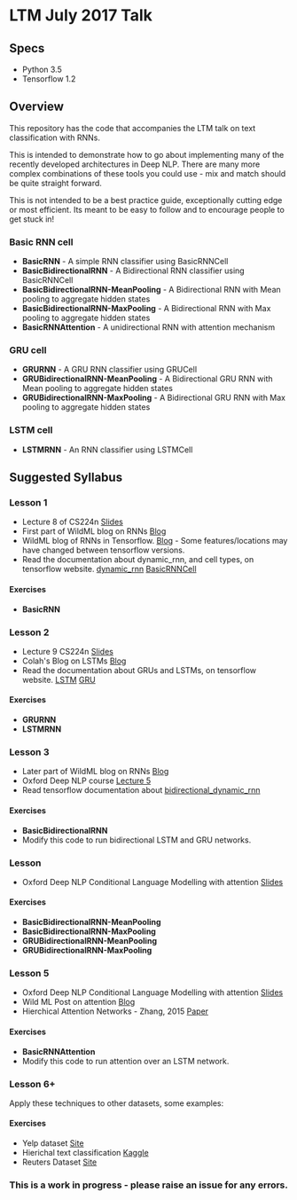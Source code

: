 # LTM July 2017 Talk 
## Specs

* Python 3.5
* Tensorflow 1.2

## Overview
This repository has the code that accompanies the LTM talk on text classification with RNNs.

This is intended to demonstrate how to go about implementing many of the recently developed architectures in Deep NLP. There are many more complex combinations of these tools you could use - mix and match should be quite straight forward.

This is not intended to be a best practice guide, exceptionally cutting edge or most efficient. Its meant to be easy to follow and to encourage people to get stuck in!

### Basic RNN cell
* **BasicRNN** - A simple RNN classifier using BasicRNNCell
* **BasicBidirectionalRNN** - A Bidirectional RNN classifier using BasicRNNCell
* **BasicBidirectionalRNN-MeanPooling** - A Bidirectional RNN with Mean pooling to aggregate hidden states
* **BasicBidirectionalRNN-MaxPooling** - A Bidirectional RNN with Max pooling to aggregate hidden states
* **BasicRNNAttention** - A unidirectional RNN with attention mechanism

### GRU cell

* **GRURNN** - A GRU RNN classifier using GRUCell
* **GRUBidirectionalRNN-MeanPooling** - A Bidirectional GRU RNN with Mean pooling to aggregate hidden states
* **GRUBidirectionalRNN-MaxPooling** - A Bidirectional GRU RNN with Max pooling to aggregate hidden states

### LSTM cell
* **LSTMRNN** - An RNN classifier using LSTMCell


## Suggested Syllabus

### Lesson 1 
* Lecture 8 of CS224n [Slides](http://web.stanford.edu/class/cs224n/lectures/cs224n-2017-lecture8.pdf)
* First part of WildML blog on RNNs [Blog](http://www.wildml.com/2015/09/recurrent-neural-networks-tutorial-part-1-introduction-to-rnns/)
* WildML blog of RNNs in Tensorflow. [Blog](http://www.wildml.com/2016/08/rnns-in-tensorflow-a-practical-guide-and-undocumented-features/) - Some features/locations may have changed between tensorflow versions.
* Read the documentation about dynamic_rnn, and cell types, on tensorflow website. [dynamic_rnn](https://www.tensorflow.org/api_docs/python/tf/nn/dynamic_rnn) [BasicRNNCell](http://web.stanford.edu/class/cs224n/lectures/cs224n-2017-lecture9.pdf)

#### Exercises
* **BasicRNN**


### Lesson 2
* Lecture 9 CS224n [Slides](http://web.stanford.edu/class/cs224n/lectures/cs224n-2017-lecture9.pdf)
* Colah's Blog on LSTMs [Blog](http://colah.github.io/posts/2015-08-Understanding-LSTMs/)
* Read the documentation about GRUs and LSTMs, on tensorflow website. [LSTM](https://www.tensorflow.org/api_docs/python/tf/contrib/rnn/LSTMCell) [GRU](https://www.tensorflow.org/api_docs/python/tf/contrib/rnn/GRUCell)

#### Exercises
* **GRURNN**
* **LSTMRNN**

### Lesson 3
* Later part of WildML blog on RNNs [Blog](http://www.wildml.com/2015/09/recurrent-neural-networks-tutorial-part-1-introduction-to-rnns/)
* Oxford Deep NLP course [Lecture 5](https://github.com/oxford-cs-deepnlp-2017/lectures/blob/master/Lecture%205%20-%20Text%20Classification.pdf)
* Read tensorflow documentation about [bidirectional_dynamic_rnn](https://www.tensorflow.org/api_docs/python/tf/nn/bidirectional_dynamic_rnn)
#### Exercises
* **BasicBidirectionalRNN** 
* Modify this code to run bidirectional LSTM and GRU networks.

### Lesson 
* Oxford Deep NLP Conditional Language Modelling with attention [Slides](https://github.com/oxford-cs-deepnlp-2017/lectures/blob/master/Lecture%208%20-%20Conditional%20Language%20Modeling%20with%20Attention.pdf)

#### Exercises
* **BasicBidirectionalRNN-MeanPooling**
* **BasicBidirectionalRNN-MaxPooling** 
* **GRUBidirectionalRNN-MeanPooling**
* **GRUBidirectionalRNN-MaxPooling**

### Lesson 5
* Oxford Deep NLP Conditional Language Modelling with attention [Slides](https://github.com/oxford-cs-deepnlp-2017/lectures/blob/master/Lecture%208%20-%20Conditional%20Language%20Modeling%20with%20Attention.pdf)
* Wild ML Post on attention [Blog](http://www.wildml.com/2016/01/attention-and-memory-in-deep-learning-and-nlp/)
* Hierchical Attention Networks - Zhang, 2015 [Paper](https://www.cs.cmu.edu/~diyiy/docs/naacl16.pdf)
#### Exercises
* **BasicRNNAttention**
* Modify this code to run attention over an LSTM network.

### Lesson 6+
Apply these techniques to other datasets, some examples:
#### Exercises

* Yelp dataset [Site](https://www.yelp.co.uk/dataset_challenge)
* Hierichal text classification [Kaggle](https://www.kaggle.com/c/lshtc)
* Reuters Dataset [Site](http://www.daviddlewis.com/resources/testcollections/reuters21578/)

### This is a work in progress - please raise an issue for any errors.
